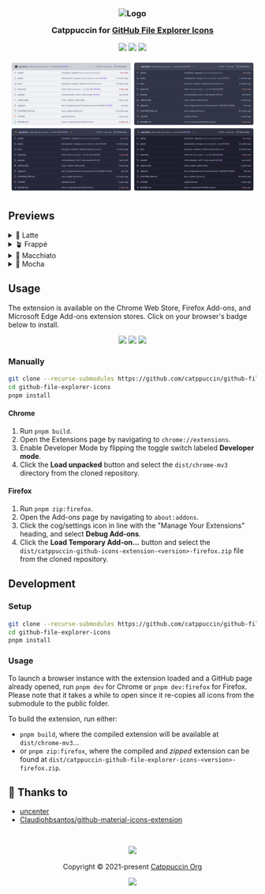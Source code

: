 <h3 align="center">
	<img src="https://raw.githubusercontent.com/catppuccin/catppuccin/main/assets/logos/exports/1544x1544_circle.png" width="100" alt="Logo"/><br/>
	<img src="https://raw.githubusercontent.com/catppuccin/catppuccin/main/assets/misc/transparent.png" height="30" width="0px"/>
	Catppuccin for <a href="https://github.com">GitHub File Explorer Icons</a>
	<img src="https://raw.githubusercontent.com/catppuccin/catppuccin/main/assets/misc/transparent.png" height="30" width="0px"/>
</h3>

<p align="center">
	<a href="https://github.com/catppuccin/github-file-explorer-icons/stargazers"><img src="https://img.shields.io/github/stars/catppuccin/github-file-explorer-icons?colorA=363a4f&colorB=b7bdf8&style=for-the-badge"></a>
	<a href="https://github.com/catppuccin/github-file-explorer-icons/issues"><img src="https://img.shields.io/github/issues/catppuccin/github-file-explorer-icons?colorA=363a4f&colorB=f5a97f&style=for-the-badge"></a>
	<a href="https://github.com/catppuccin/github-file-explorer-icons/contributors"><img src="https://img.shields.io/github/contributors/catppuccin/github-file-explorer-icons?colorA=363a4f&colorB=a6da95&style=for-the-badge"></a>
</p>

<p align="center">
	<img src="assets/previews/preview.webp"/>
</p>

## Previews

<details>
<summary>🌻 Latte</summary>
<img src="assets/previews/latte.webp"/>
</details>
<details>
<summary>🪴 Frappé</summary>
<img src="assets/previews/frappe.webp"/>
</details>
<details>
<summary>🌺 Macchiato</summary>
<img src="assets/previews/macchiato.webp"/>
</details>
<details>
<summary>🌿 Mocha</summary>
<img src="assets/previews/mocha.webp"/>
</details>

## Usage

The extension is available on the Chrome Web Store, Firefox Add-ons, and Microsoft Edge Add-ons extension stores. Click on your browser's badge below to install.

<p align="center">
  <a href="https://addons.mozilla.org/en-US/firefox/addon/catppuccin-gh-file-explorer/"><img src="https://img.shields.io/badge/Firefox_Add--ons-f5a97f?style=for-the-badge&logo=Firefox-Browser&logoColor=white"></a>
  <a href="https://chromewebstore.google.com/detail/catppuccin-for-github-fil/lnjaiaapbakfhlbjenjkhffcdpoompki"><img src="https://img.shields.io/badge/Chrome_Web_Store-b7bdf8?style=for-the-badge&logo=GoogleChrome&logoColor=white"></a>
  <a href="#"><img src="https://img.shields.io/badge/Microsoft_Edge_Add--ons-7dc4e4?style=for-the-badge&logo=Microsoft-edge&logoColor=white"></a>
</p>

### Manually

```bash
git clone --recurse-submodules https://github.com/catppuccin/github-file-explorer-icons.git
cd github-file-explorer-icons
pnpm install
```

#### Chrome

1. Run `pnpm build`.
1. Open the Extensions page by navigating to `chrome://extensions`.
1. Enable Developer Mode by flipping the toggle switch labeled **Developer mode**.
1. Click the **Load unpacked** button and select the `dist/chrome-mv3` directory from the cloned repository.

#### Firefox

1. Run `pnpm zip:firefox`.
1. Open the Add-ons page by navigating to `about:addons`.
1. Click the cog/settings icon in line with the "Manage Your Extensions" heading, and select **Debug Add-ons**.
1. Click the **Load Temporary Add-on...** button and select the `dist/catppuccin-github-icons-extension-<version>-firefox.zip` file from the cloned repository.

## Development

### Setup

```bash
git clone --recurse-submodules https://github.com/catppuccin/github-file-explorer-icons.git
cd github-file-explorer-icons
pnpm install
```

### Usage

To launch a browser instance with the extension loaded and a GitHub page already opened, run `pnpm dev` for Chrome or `pnpm dev:firefox` for Firefox. Please note that it takes a while to open since it re-copies all icons from the submodule to the public folder.

To build the extension, run either:

- `pnpm build`, where the compiled extension will be available at `dist/chrome-mv3`...
- or `pnpm zip:firefox`, where the compiled and _zipped_ extension can be found at `dist/catppuccin-github-file-explorer-icons-<version>-firefox.zip`.

## 💝 Thanks to

- [uncenter](https://github.com/uncenter)
- [Claudiohbsantos/github-material-icons-extension](https://github.com/Claudiohbsantos/github-material-icons-extension)

&nbsp;

<p align="center">
	<img src="https://raw.githubusercontent.com/catppuccin/catppuccin/main/assets/footers/gray0_ctp_on_line.svg?sanitize=true" />
</p>

<p align="center">
	Copyright &copy; 2021-present <a href="https://github.com/catppuccin" target="_blank">Catppuccin Org</a>
</p>

<p align="center">
	<a href="https://github.com/catppuccin/catppuccin/blob/main/LICENSE"><img src="https://img.shields.io/static/v1.svg?style=for-the-badge&label=License&message=MIT&logoColor=d9e0ee&colorA=363a4f&colorB=b7bdf8"/></a>
</p>
